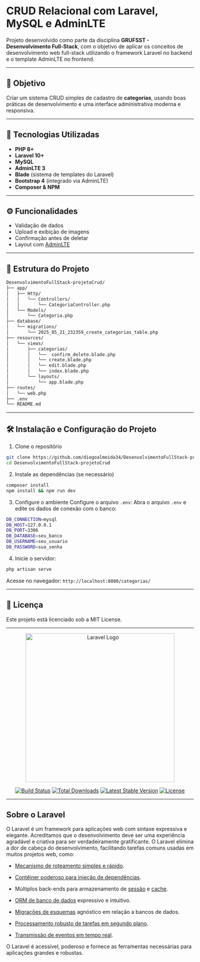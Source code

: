 # CRUD Relacional com Laravel, MySQL e AdminLTE

Projeto desenvolvido como parte da disciplina **GRUFSST - Desenvolvimento Full-Stack**, com o objetivo de aplicar os conceitos de desenvolvimento web full-stack utilizando o framework Laravel no backend e o template AdminLTE no frontend.

---

## 🎯 Objetivo

Criar um sistema CRUD simples de cadastro de **categorias**, usando boas práticas de desenvolvimento e uma interface administrativa moderna e responsiva.

---

## 🧰 Tecnologias Utilizadas

- **PHP 8+**
- **Laravel 10+**
- **MySQL**
- **AdminLTE 3**
- **Blade** (sistema de templates do Laravel)
- **Bootstrap 4** (integrado via AdminLTE)
- **Composer & NPM**

---

## ⚙️ Funcionalidades

- Validação de dados
- Upload e exibição de imagens
- Confirmação antes de deletar
- Layout com [AdminLTE](https://adminlte.io/)

---

## 🧱 Estrutura do Projeto
```bash
DesenvolvimentoFullStack-projetoCrud/
├── app/
│   ├── Http/
│   │   └── Controllers/
│   │       └── CategoriaController.php
│   └── Models/
│       └── Categoria.php
├── database/
│   └── migrations/
│       └── 2025_05_21_232359_create_categorias_table.php
├── resources/
│   └── views/
│       ├── categorias/
│       │   └──  confirm_delete.blade.php
│       │   └── create.blade.php
│       │   └── edit.blade.php
│       │   └── index.blade.php
│       └── layouts/
│           └── app.blade.php
├── routes/
│   └── web.php
├── .env
└── README.md
```
---

## 🛠️ Instalação e Configuração do Projeto

1. Clone o repositório
```bash
git clone https://github.com/diogoalmeida34/DesenvolvimentoFullStack-projetoCrud.git
cd DesenvolvimentoFullStack-projetoCrud
```

2. Instale as dependências (se necessário)
```bash
composer install
npm install && npm run dev
```

3. Configure o ambiente
Configure o arquivo `.env`:
Abra o arquivo `.env` e edite os dados de conexão com o banco:

```bash
DB_CONNECTION=mysql
DB_HOST=127.0.0.1
DB_PORT=3306
DB_DATABASE=seu_banco
DB_USERNAME=seu_usuario
DB_PASSWORD=sua_senha
```

4. Inicie o servidor:

```bash
php artisan serve
```

Acesse no navegador: ```http://localhost:8000/categorias/```

---

## 📜 Licença
Este projeto está licenciado sob a MIT License.

---

<p align="center"><a href="https://laravel.com" target="_blank"><img src="https://raw.githubusercontent.com/laravel/art/master/logo-lockup/5%20SVG/2%20CMYK/1%20Full%20Color/laravel-logolockup-cmyk-red.svg" width="400" alt="Laravel Logo"></a></p>

<p align="center">
<a href="https://github.com/laravel/framework/actions"><img src="https://github.com/laravel/framework/workflows/tests/badge.svg" alt="Build Status"></a>
<a href="https://packagist.org/packages/laravel/framework"><img src="https://img.shields.io/packagist/dt/laravel/framework" alt="Total Downloads"></a>
<a href="https://packagist.org/packages/laravel/framework"><img src="https://img.shields.io/packagist/v/laravel/framework" alt="Latest Stable Version"></a>
<a href="https://packagist.org/packages/laravel/framework"><img src="https://img.shields.io/packagist/l/laravel/framework" alt="License"></a>
</p>

---

## Sobre o Laravel

O Laravel é um framework para aplicações web com sintaxe expressiva e elegante. Acreditamos que o desenvolvimento deve ser uma experiência agradável e criativa para ser verdadeiramente gratificante. O Laravel elimina a dor de cabeça do desenvolvimento, facilitando tarefas comuns usadas em muitos projetos web, como:

- [Mecanismo de roteamento simples e rápido](https://laravel.com/docs/routing).
- [Contêiner poderoso para injeção de dependências](https://laravel.com/docs/container).
- Múltiplos back-ends para armazenamento de [sessão](https://laravel.com/docs/session) e [cache](https://laravel.com/docs/cache).
- [ORM de banco de dados](https://laravel.com/docs/eloquent) expressivo e intuitivo.
- [Migrações de esquemas](https://laravel.com/docs/migrations) agnóstico em relação a bancos de dados.

- [Processamento robusto de tarefas em segundo plano](https://laravel.com/docs/queues).
- [Transmissão de eventos em tempo real](https://laravel.com/docs/broadcasting).

O Laravel é acessível, poderoso e fornece as ferramentas necessárias para aplicações grandes e robustas.
